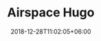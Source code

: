 ---
title: "Airspace Hugo"
date: 2018-12-28T11:02:05+06:00 
# type dont remove or customize
type : "docs"
---